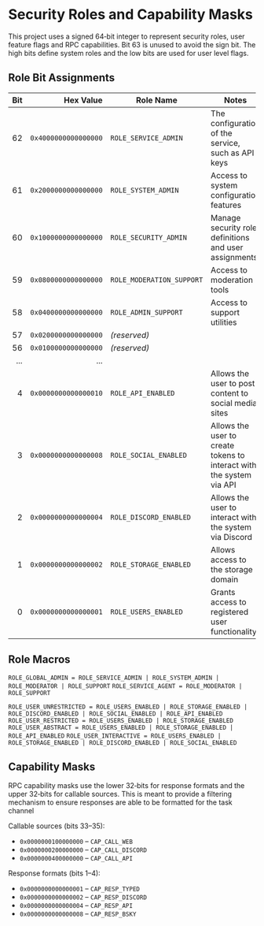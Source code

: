 # Security Roles and Capability Masks

This project uses a signed 64‑bit integer to represent security roles,
user feature flags and RPC capabilities. Bit 63 is unused to avoid the
sign bit. The high bits define system roles and the low bits are used
for user level flags.

## Role Bit Assignments

| Bit | Hex Value             | Role Name                 | Notes |
|----:|----------------------:|---------------------------|------|
| 62  | `0x4000000000000000`  | `ROLE_SERVICE_ADMIN`      | The configuration of the service, such as API keys |
| 61  | `0x2000000000000000`  | `ROLE_SYSTEM_ADMIN`       | Access to system configuration features |
| 60  | `0x1000000000000000`  | `ROLE_SECURITY_ADMIN`     | Manage security role definitions and user assignments |
| 59  | `0x0800000000000000`  | `ROLE_MODERATION_SUPPORT` | Access to moderation tools |
| 58  | `0x0400000000000000`  | `ROLE_ADMIN_SUPPORT`      | Access to support utilities |
| 57  | `0x0200000000000000`  | *(reserved)*              | |
| 56  | `0x0100000000000000`  | *(reserved)*              | |
| ... | ...                   |                           | |
| 4   | `0x0000000000000010`  | `ROLE_API_ENABLED`        | Allows the user to post content to social media sites |
| 3   | `0x0000000000000008`  | `ROLE_SOCIAL_ENABLED`     | Allows the user to create tokens to interact with the system via API |
| 2   | `0x0000000000000004`  | `ROLE_DISCORD_ENABLED`    | Allows the user to interact with the system via Discord |
| 1   | `0x0000000000000002`  | `ROLE_STORAGE_ENABLED`    | Allows access to the storage domain |
| 0   | `0x0000000000000001`  | `ROLE_USERS_ENABLED`      | Grants access to registered user functionality |

## Role Macros

`ROLE_GLOBAL_ADMIN = ROLE_SERVICE_ADMIN | ROLE_SYSTEM_ADMIN | ROLE_MODERATOR | ROLE_SUPPORT`
`ROLE_SERVICE_AGENT = ROLE_MODERATOR | ROLE_SUPPORT`

`ROLE_USER_UNRESTRICTED = ROLE_USERS_ENABLED | ROLE_STORAGE_ENABLED | ROLE_DISCORD_ENABLED | ROLE_SOCIAL_ENABLED | ROLE_API_ENABLED`
`ROLE_USER_RESTRICTED = ROLE_USERS_ENABLED | ROLE_STORAGE_ENABLED`
`ROLE_USER_ABSTRACT = ROLE_USERS_ENABLED | ROLE_STORAGE_ENABLED | ROLE_API_ENABLED`
`ROLE_USER_INTERACTIVE = ROLE_USERS_ENABLED | ROLE_STORAGE_ENABLED | ROLE_DISCORD_ENABLED | ROLE_SOCIAL_ENABLED`

## Capability Masks

RPC capability masks use the lower 32‑bits for response formats and the
upper 32‑bits for callable sources. This is meant to provide a filtering 
mechanism to ensure responses are able to be formatted for the task channel

Callable sources (bits 33–35):
- `0x0000000100000000` – `CAP_CALL_WEB`
- `0x0000000200000000` – `CAP_CALL_DISCORD`
- `0x0000000400000000` – `CAP_CALL_API`

Response formats (bits 1–4):
- `0x0000000000000001` – `CAP_RESP_TYPED`
- `0x0000000000000002` – `CAP_RESP_DISCORD`
- `0x0000000000000004` – `CAP_RESP_API`
- `0x0000000000000008` – `CAP_RESP_BSKY`
